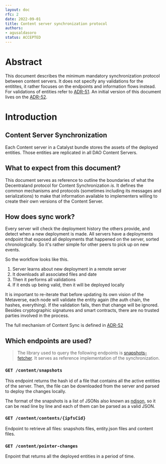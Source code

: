 ```yaml
---
layout: doc
rfc: 2
date: 2022-09-01
title: Content server synchronization protocol
authors:
- agusaldasoro
status: ACCEPTED
---
```


# Abstract

This document describes the minimum mandatory synchronization protocol between content servers. It does not specify any validations for the entitites, it rather focuses on the endpoints and information flows instead. For validations of entities refer to [ADR-51](/adr/ADR-51). An initial version of this document lives on the [ADR-52](/adr/ADR-52).

# Introduction

## Content Server Synchronization

Each Content server in a Catalyst bundle stores the assets of the deployed entities. Those entities are replicated in all DAO Content Servers.

## What to expect from this document?

This document serves as reference to outline the boundaries of what the Decentraland protocol for Content Synchronization _is_. It defines the common mechanisms and protocols (sometimes including its messages and serializations) to make that information available to implementers willing to create their own versions of the Content Server.

## How does sync work?

Every server will check the deployment history the others provide, and detect when a new deployment is made. All servers have a deployments endpoint that exposed all deployments that happened on the server, sorted chronologically. So it's rather simple for other peers to pick up on new events.

So the workflow looks like this.

1. Server learns about new deployment in a remote server
2. It downloads all associated files and date
3. Then it performs all validations
4. If it ends up being valid, then it will be deployed locally

It is important to re-iterate that before updating its own vision of the Metaverse, each node will validate the entity again (the auth chain, the hashes, everything). If the validation fails, then that change will be ignored. Besides cryptographic signatures and smart contracts, there are no trusted parties involved in the process.

The full mechanism of Content Sync is defined in [ADR-52](https://github.com/decentraland/adr/blob/main/docs/ADR-52-content-new-sync.md)

## Which endpoints are used?

> The library used to query the following endpoints is [snapshots-fetcher](https://github.com/decentraland/snapshots-fetcher). It serves as reference implementation of the synchronization.

### `GET /content/snapshots`

This endpoint returns the hash id of a file that contains all the active entities of the server. Then, the file can be downloaded from the server and parsed to deploy the changes locally.

The format of the snapshots is a list of JSONs also known as [ndjson](http://ndjson.org/), so it can be read line by line and each of them can be parsed as a valid JSON.

### `GET /content/contents/{ipfsCid}`

Endpoint to retrieve all files: snapshots files, entity.json files and content files.

### `GET /content/pointer-changes`

Enpoint that returns all the deployed entities in a period of time.
